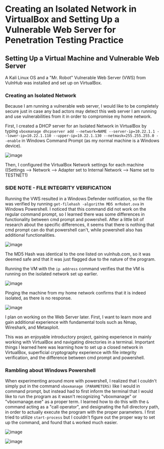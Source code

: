 # Creating an Isolated Network in VirtualBox and Setting Up a Vulnerable Web Server for Penetration Testing Practice

## Setting Up a Virtual Machine and Vulnerable Web Server
A Kali Linux OS and a "Mr. Robot" Vulnerable Web Server (VWS) from VulnHub was installed and set up on VirtualBox.

### Creating an Isolated Network
Because I am running a vulnerable web server, I would like to be completely secure just in case any bad actors may detect this web server I am running and use vulnerabilities from it in order to compromise my home network.

First, I created a DHCP server for an Isolated Network in VirtualBox by typing `vboxmanage dhcpserver add --network=NAME --server-ip=10.22.1.1 --lower-ip=10.22.1.110 --upper-ip=10.22.1.130 --netmask=255.255.255.0 --enable` in Windows Command Prompt (as my normal machine is a Windows device). 

![image](https://github.com/rat-v/Explorations/assets/169432484/9eb35a14-8f5f-45b9-b671-b05b19c74965)

Then, I configured the VirtualBox Network settings for each machine ((Settings --> Network --> Adapter set to Internal Network --> Name set to TESTNET1)

### SIDE NOTE - FILE INTEGRITY VERIFICATION
Running the VWS resulted in a Windows Defender notification, so the file was verified by running `get-filehash -algorithm MD5 mrRobot.ova` in Windows Powershell. I noticed that this command did not work on the regular command prompt, so I learned there was some differences in functionality between cmd prompt and powershell. After a little bit of research about the specific differences, it seems that there is nothing that cmd prompt can do that powershell can't, while powershell also has additional functionalities. 

![image](https://github.com/rat-v/Explorations/assets/169432484/291fd965-05c1-4627-8b66-550b873f6ab5)

The MD5 Hash was identical to the one listed on vulnhub.com, so it was deemed safe and that it was just flagged due to the nature of the program. 

Running the VM with the `ip address` command verifies that the VM is running on the isolated network set up earlier.

![image](https://github.com/rat-v/Explorations/assets/169432484/595c155a-a452-4c50-b401-ee8e59fceb64)

Pinging the machine from my home network confirms that it is indeed isolated, as there is no response.

![image](https://github.com/rat-v/Explorations/assets/169432484/1a4d1b11-49bc-4956-9cee-e2e826290c4c)

I plan on working on the Web Server later. First, I want to learn more and gain additional experience with fundamental tools such as Nmap, Wireshark, and Metasploit. 

This was an enjoyable introductory project, gaining experience in mainly working with VirtualBox and navigating directories in a terminal. Important things I learned here was learning how to set up a closed network in VirtualBox, superficial cryptography experience with file integrity verification, and the difference between cmd prompt and powershell.

### Rambling about Windows Powershell
When experimenting around more with powershell, I realized that I couldn't simply put in the command `vboxmanage (PARAMETERS)` like I would in command prompt, but instead had to first inform the terminal that I would like to run the program as it wasn't recognizing "vboxmanage" or "vboxmanage.exe" as a proper term. I learned how to do this with the `&` command acting as a "call operator", and designating the full directory path, in order to actually execute the program with the proper parameters. I first tried to utilize `start-process` but I couldn't figure out the proper way to set up the command, and found that `&` worked much easier.

![image](https://github.com/rat-v/Explorations/assets/169432484/c1d1fe65-2735-48c7-be2a-ce92efa036fd)

![image](https://github.com/rat-v/Explorations/assets/169432484/c388d1a0-eacb-40c0-a937-fb8c2949bac5)

